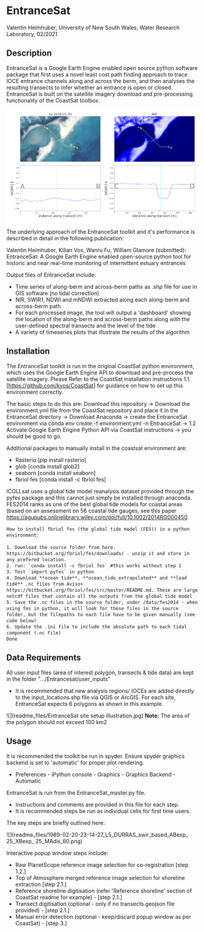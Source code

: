 # EntranceSat

Valentin Heimhuber, University of New South Wales, Water Research Laboratory, 02/2021


## **Description**

EntranceSat is a Google Earth Engine enabled open source python software package that first uses a novel least cost path finding approach to trace IOCE entrance channels along and across the berm, and then analyses the resulting transects to infer whether an entrance is open or closed. EntranceSat is built on the satellite imagery download and pre-processing functionality of the CoastSat toolbox.

![Alt text](readme_files/EntranceSat_method_illustration.gif)

The underlying approach of the EntranceSat toolkit and it's performance is described in detail in the following publication:

Valentin Heimhuber, Kilian Vos, Wanru Fu, William Glamore (submitted): EntranceSat: A Google Earth Engine enabled open-source python tool for historic and near real-time monitoring of intermittent estuary entrances

Output files of EntranceSat include:
- Time series of along-berm and across-berm paths as .shp file for use in GIS software (no tidal correction)
- NIR, SWIR1, NDWI and mNDWI extracted along each along-berm and across-berm path
- For each processed image, the tool will output a 'dashboard' showing the location of the along-berm and across-berm paths along with the user-defined spectral transects and the level of the tide
- A variety of timeseries plots that illustrate the results of the algorithm


## **Installation**

The EntranceSat toolkit is run in the original CoastSat python environment, which uses the Google Earth Engine API to download and pre-process the satellite imagery. Please Refer to the CoastSat installation instructions 1.1. [https://github.com/kvos/CoastSat] for guidance on how to set up this environment correctly.

The basic steps to do this are: Download this repository -> Download the environment.yml file from the CoastSat repository and place it in the EntranceSat directory -> Download Anaconda -> create the EntranceSat environment via conda env create -f environment.yml -n EntranceSat -> 1.2 Activate Google Earth Engine Python API via CoastSat instructions -> you should be good to go.


Additional packages to manually install in the coastsat environment are:
- Rasterio [pip install rasterio]
- glob [conda install glob2]
- seaborn [conda install seaborn]
- fbriol fes [conda install -c fbriol fes]


ICOLLsat uses a global tide model reanalysis dataset provided through the pyfes package and this cannot just simply be installed through anaconda. FES2014 ranks as one of the best global tide models for coastal areas (based on an assessment on 56 coastal tide gauges, see this paper https://agupubs.onlinelibrary.wiley.com/doi/full/10.1002/2014RG000450.

	How to install fbriol fes (the global tide model (FES)) in a python environment:

	1. Download the source folder from here: https://bitbucket.org/fbriol/fes/downloads/ - unzip it and store in any prefered location.
	2. run: `conda install -c fbriol fes` #this works without step 1
	3. Test `import pyfes` in python
	4. Download **ocean tide**, **ocean_tide_extrapolated** and **load tide** .nc files from Aviso+ https://bitbucket.org/fbriol/fes/src/master/README.md. These are large netcdf files that contain all the outputs from the global tide model
	5. Save the .nc files in the source folder, under /data/fes2014 - when using fes in python, it will look for these files in the source folder, but the filepaths to each file have to be given manually (see code below)
	6. Update the .ini file to include the absolute path to each tidal component (.nc file)
	Done

## **Data Requirements**

All user input files (area of interest polygon, transects & tide data) are kept in the folder ".../Entrancesat/user_inputs"

- It is recommended that new analysis regions/ IOCEs are added directly to the input_locations.shp file via QGIS or ArcGIS. For each site, EntranceSat expects 6 polygons as shown in this example.

![](readme_files/EntranceSat site setup illustration.jpg)
**Note:** The area of the polygon should not exceed 100 km2


## **Usage**

It is recommended the toolkit be run in spyder. Ensure spyder graphics backend is set to 'automatic' for proper plot rendering.
- Preferences - iPython console - Graphics - Graphics Backend - Automatic

EntranceSat is run from the EntranceSat_master.py file.
- Instructions and comments are provided in this file for each step.
- It is recommended steps be run as individual cells for first time users.

The key steps are briefly outlined here:



![](readme_files/1989-02-20-23-14-27_L5_DURRAS_swir_based_ABexp_ 25_XBexp_ 25_MAdis_60.png)













Interactive popup window steps include:
- Raw PlanetScope reference image selection for co-registration [step 1.2.]
- Top of Atmosphere merged reference image selection for shoreline extraction [step 2.1.]
- Reference shoreline digitisation (refer 'Reference shoreline' section of CoastSat readme for example) - [step 2.1.]
- Transect digitisation (optional - only if no transects.geojson file provided) - [step 2.1.]
- Manual error detection (optional - keep/discard popup window as per CoastSat) - [step 3.]
